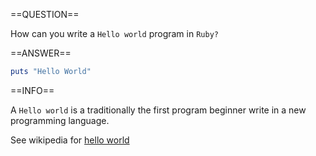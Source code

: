 ==QUESTION==

How can you write a `Hello world` program in `Ruby?`

==ANSWER==

```ruby
puts "Hello World"
```

==INFO==

A `Hello world` is a traditionally the first program beginner write in a new programming language.

See wikipedia for [hello world](https://en.wikipedia.org/wiki/%22Hello%2C_World!%22_program)
